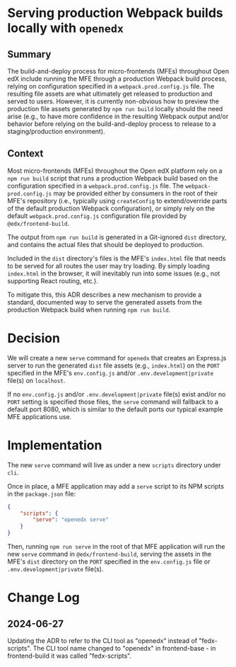 # Serving production Webpack builds locally with `openedx`

## Summary

The build-and-deploy process for micro-frontends (MFEs) throughout Open edX include running the MFE through a production Webpack build process, relying on configuration specified in a `webpack.prod.config.js` file. The resulting file assets are what ultimately get released to production and served to users. However, it is currently non-obvious how to preview the production file assets generated by `npm run build` locally should the need arise (e.g., to have more confidence in the resulting Webpack output and/or behavior before relying on the build-and-deploy process to release to a staging/production environment).

## Context

Most micro-frontends (MFEs) throughout the Open edX platform rely on a `npm run build` script that runs a production Webpack build based on the configuration specified in a `webpack.prod.config.js` file. The `webpack-prod.config.js` may be provided either by consumers in the root of their MFE's repository (i.e., typically using `createConfig` to extend/override parts of the default production Webpack configuration), or simply rely on the default `webpack.prod.config.js` configuration file provided by `@edx/frontend-build`.

The output from `npm run build` is generated in a Git-ignored `dist` directory, and contains the actual files that should be deployed to production.

Included in the `dist` directory's files is the MFE's `index.html` file that needs to be served for all routes the user may try loading. By simply loading `index.html` in the browser, it will inevitably run into some issues (e.g., not supporting React routing, etc.).

To mitigate this, this ADR describes a new mechanism to provide a standard, documented way to serve the generated assets from the production Webpack build when running `npm run build`.

# Decision

We will create a new `serve` command for `openedx` that creates an Express.js server to run the generated `dist` file assets (e.g., `index.html`) on the `PORT` specified in the MFE's `env.config.js` and/or `.env.development|private` file(s) on `localhost`.

If no `env.config.js` and/or `.env.development|private` file(s) exist and/or no `PORT` setting is specified those files, the `serve` command will fallback to a default port 8080, which is similar to the default ports our typical example MFE applications use.

# Implementation

The new `serve` command will live as under a new `scripts` directory under `cli`.

Once in place, a MFE application may add a `serve` script to its NPM scripts in the `package.json` file:

```json
{
    "scripts": {
        "serve": "openedx serve"
    }
}
```

Then, running `npm run serve` in the root of that MFE application will run the new `serve` command in `@edx/frontend-build`, serving the assets in the MFE's `dist` directory on the `PORT` specified in the `env.config.js` file or `.env.development|private` file(s).

# Change Log

## 2024-06-27

Updating the ADR to refer to the CLI tool as "openedx" instead of "fedx-scripts".  The CLI tool name changed to "openedx" in frontend-base - in frontend-build it was called "fedx-scripts".
